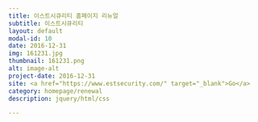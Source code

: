 ```yaml
---
title: 이스트시큐리티 홈페이지 리뉴얼
subtitle: 이스트시큐리티
layout: default
modal-id: 10
date: 2016-12-31
img: 161231.jpg
thumbnail: 161231.png
alt: image-alt
project-date: 2016-12-31
site: <a href="https://www.estsecurity.com/" target="_blank">Go</a>
category: homepage/renewal
description: jquery/html/css

---
```

